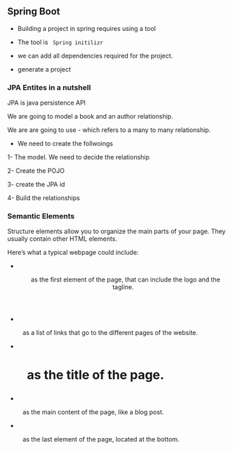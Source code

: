 ## Spring Boot 
- Building a project in spring requires using a tool

- The tool is <code> Spring initilizr </code>

- we can add all dependencies required for the project. 

- generate a project

### JPA Entites in a nutshell 

JPA is java persistence API

We are going to model a book and an author relationship. 

We are are going to use *-* which refers to a many to many relationship. 

- We need to create the follwoings


1- The model. We need to decide the relationship

2- Create the POJO

3- create the JPA id

4- Build the relationships



### Semantic Elements

Structure elements allow you to organize the main parts of your page. They usually contain other HTML elements.

Here’s what a typical webpage could include:

- <code>  <header> </code> as the first element of the page, that can include the logo and the tagline.

- <code>  <nav> </code>  as a list of links that go to the different pages of the website.

- <code> <h1> </code> as the title of the page.

- <code>  <article> </code> as the main content of the page, like a blog post.

- <code>  <footer> </code> as the last element of the page, located at the bottom.


